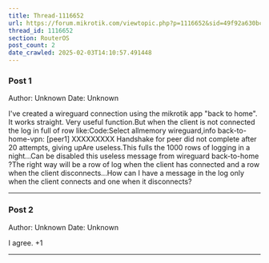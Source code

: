 ```yaml
---
title: Thread-1116652
url: https://forum.mikrotik.com/viewtopic.php?p=1116652&sid=49f92a630bc7970d8ca50523be880e8f#p1116652
thread_id: 1116652
section: RouterOS
post_count: 2
date_crawled: 2025-02-03T14:10:57.491448
---
```


### Post 1
Author: Unknown
Date: Unknown

I've created a wireguard connection using the mikrotik app "back to home". It works straight. Very useful function.But when the client is not connected the log in full of row like:Code:Select allmemory wireguard,info back-to-home-vpn: [peer1] XXXXXXXXX Handshake for peer did not complete after 20 attempts, giving upAre useless.This fulls the 1000 rows of logging in a night...Can be disabled this useless message from wireguard back-to-home ?The right way will be a row of log when the client has connected and a row when the client disconnects...How can I have a message in the log only when the client connects and one when it disconnects?

---
### Post 2
Author: Unknown
Date: Unknown

I agree. +1

---
